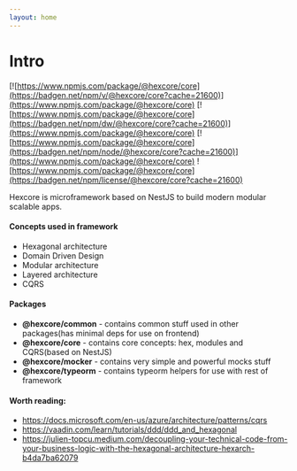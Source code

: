 ```yaml
---
layout: home
---
```


# Intro
[![https://www.npmjs.com/package/@hexcore/core](https://badgen.net/npm/v/@hexcore/core?cache=21600)](https://www.npmjs.com/package/@hexcore/core)
[![https://www.npmjs.com/package/@hexcore/core](https://badgen.net/npm/dw/@hexcore/core?cache=21600)](https://www.npmjs.com/package/@hexcore/core)
[![https://www.npmjs.com/package/@hexcore/core](https://badgen.net/npm/node/@hexcore/core?cache=21600)](https://www.npmjs.com/package/@hexcore/core)
![https://www.npmjs.com/package/@hexcore/core](https://badgen.net/npm/license/@hexcore/core?cache=21600)

Hexcore is microframework based on NestJS to build modern modular scalable apps.

#### Concepts used in framework
- Hexagonal architecture
- Domain Driven Design
- Modular architecture
- Layered architecture
- CQRS

#### Packages
- **@hexcore/common** - contains common stuff used in other packages(has minimal deps for use on frontend)
- **@hexcore/core** - contains core concepts: hex, modules and CQRS(based on NestJS)
- **@hexcore/mocker** - contains very simple and powerful mocks stuff
- **@hexcore/typeorm** - contains typeorm helpers for use with rest of framework

#### Worth reading:

- <https://docs.microsoft.com/en-us/azure/architecture/patterns/cqrs>
- <https://vaadin.com/learn/tutorials/ddd/ddd_and_hexagonal>
- <https://julien-topcu.medium.com/decoupling-your-technical-code-from-your-business-logic-with-the-hexagonal-architecture-hexarch-b4da7ba62079>


